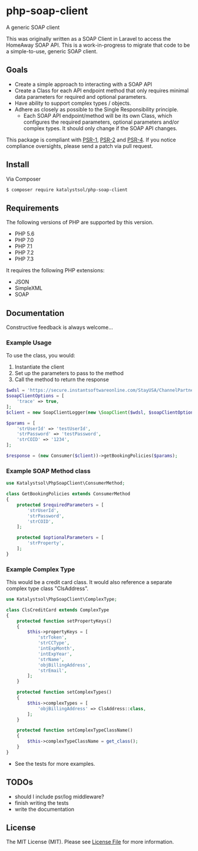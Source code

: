# php-soap-client
A generic SOAP client

This was originally written as a SOAP Client in Laravel to access the HomeAway SOAP API. This is a work-in-progress to 
migrate that code to be a simple-to-use, generic SOAP client.

## Goals

* Create a simple approach to interacting with a SOAP API
* Create a Class for each API endpoint method that only requires minimal data parameters for required and optional parameters.
* Have ability to support complex types / objects.
* Adhere as closely as possible to the Single Responsibility principle.
    - Each SOAP API endpoint/method will be its own Class, which configures the required parameters, optional parameters 
    and/or complex types. It should only change if the SOAP API changes.

This package is compliant with [PSR-1], [PSR-2] and [PSR-4]. If you notice compliance oversights,
please send a patch via pull request.

[PSR-1]: https://github.com/php-fig/fig-standards/blob/master/accepted/PSR-1-basic-coding-standard.md
[PSR-2]: https://github.com/php-fig/fig-standards/blob/master/accepted/PSR-2-coding-style-guide.md
[PSR-4]: https://github.com/php-fig/fig-standards/blob/master/accepted/PSR-4-autoloader.md

## Install

Via Composer
``` bash
$ composer require katalystsol/php-soap-client
```

## Requirements
The following versions of PHP are supported by this version.

* PHP 5.6
* PHP 7.0
* PHP 7.1
* PHP 7.2
* PHP 7.3

It requires the following PHP extensions:
* JSON
* SimpleXML
* SOAP

## Documentation

Constructive feedback is always welcome...

### Example Usage
To use the class, you would:

1. Instantiate the client
2. Set up the parameters to pass to the method
3. Call the method to return the response

```php
$wdsl = 'https://secure.instantsoftwareonline.com/StayUSA/ChannelPartners/wsWeblinkPlusAPI.asmx?WSDL';
$soapClientOptions = [
    'trace' => true,
];
$client = new SoapClientLogger(new \SoapClient($wdsl, $soapClientOptions));

$params = [
    'strUserId' => 'testUserId',
    'strPassword' => 'testPassword',
    'strCOID' => '1234',
];

$response = (new Consumer($client))->getBookingPolicies($params);
```


### Example SOAP Method class

```php
use Katalystsol\PhpSoapClient\ConsumerMethod;

class GetBookingPolicies extends ConsumerMethod
{
    protected $requiredParameters = [
        'strUserId',
        'strPassword',
        'strCOID',
    ];

    protected $optionalParameters = [
        'strProperty',
    ];
}

```

### Example Complex Type

This would be a credit card class. It would also reference a separate complex type class "ClsAddress".

```php
use Katalystsol\PhpSoapClient\ComplexType;

class ClsCreditCard extends ComplexType
{
    protected function setPropertyKeys()
    {
        $this->propertyKeys = [
            'strToken',
            'strCCType',
            'intExpMonth',
            'intExpYear',
            'strName',
            'objBillingAddress',
            'strEmail',
        ];
    }

    protected function setComplexTypes()
    {
        $this->complexTypes = [
            'objBillingAddress' => ClsAddress::class,
        ];
    }

    protected function setComplexTypeClassName()
    {
        $this->complexTypeClassName = get_class();
    }
}
```

- See the tests for more examples.

## TODOs
- should I include psr/log middleware?
- finish writing the tests
- write the documentation


## License

The MIT License (MIT). Please see [License File](LICENSE) for more information.
